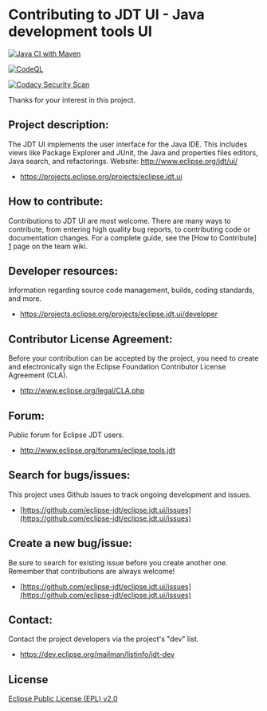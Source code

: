 Contributing to JDT UI - Java development tools UI
============================================

[![Java CI with Maven](https://github.com/carstenartur/eclipse.jdt.ui/actions/workflows/maven.yml/badge.svg)](https://github.com/carstenartur/eclipse.jdt.ui/actions/workflows/maven.yml)

[![CodeQL](https://github.com/carstenartur/eclipse.jdt.ui/actions/workflows/codeql.yml/badge.svg)](https://github.com/carstenartur/eclipse.jdt.ui/actions/workflows/codeql.yml)

[![Codacy Security Scan](https://github.com/carstenartur/eclipse.jdt.ui/actions/workflows/codacy.yml/badge.svg)](https://github.com/carstenartur/eclipse.jdt.ui/actions/workflows/codacy.yml)

Thanks for your interest in this project.

Project description:
--------------------

The JDT UI implements the user interface for the Java IDE. This includes views like Package Explorer and JUnit, the Java and properties files editors, Java search, and refactorings.
Website: <http://www.eclipse.org/jdt/ui/>

- <https://projects.eclipse.org/projects/eclipse.jdt.ui>

How to contribute:
--------------------
Contributions to JDT UI are most welcome. There are many ways to contribute, 
from entering high quality bug reports, to contributing code or documentation changes. 
For a complete guide, see the [How to Contribute] [1] page on the team wiki.

Developer resources:
--------------------

Information regarding source code management, builds, coding standards, and more.

- <https://projects.eclipse.org/projects/eclipse.jdt.ui/developer>

Contributor License Agreement:
------------------------------

Before your contribution can be accepted by the project, you need to create and electronically sign the Eclipse Foundation Contributor License Agreement (CLA).

- <http://www.eclipse.org/legal/CLA.php>

Forum:
------

Public forum for Eclipse JDT users.

- <http://www.eclipse.org/forums/eclipse.tools.jdt>

Search for bugs/issues:
----------------

This project uses Github issues to track ongoing development and issues.

- [https://github.com/eclipse-jdt/eclipse.jdt.ui/issues](https://github.com/eclipse-jdt/eclipse.jdt.ui/issues)

Create a new bug/issue:
-----------------

Be sure to search for existing issue before you create another one. Remember that contributions are always welcome!

- [https://github.com/eclipse-jdt/eclipse.jdt.ui/issues](https://github.com/eclipse-jdt/eclipse.jdt.ui/issues)

Contact:
--------

Contact the project developers via the project's "dev" list.

- <https://dev.eclipse.org/mailman/listinfo/jdt-dev>

License
-------

[Eclipse Public License (EPL) v2.0][2]

[1]: https://wiki.eclipse.org/JDT_UI/How_to_Contribute
[2]: http://wiki.eclipse.org/EPL
